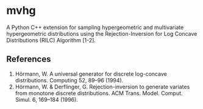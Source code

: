 # mvhg

A Python C++ extension for sampling hypergeometric and multivariate hypergeometric distributions using the Rejection-Inversion for Log Concave Distributions (RILC) Algorithm [1-2].
 
## References

1. Hörmann, W. A universal generator for discrete log-concave distributions. Computing 52, 89–96 (1994).
2. Hörmann, W. & Derflinger, G. Rejection-inversion to generate variates from monotone discrete distributions. ACM Trans. Model. Comput. Simul. 6, 169–184 (1996).

